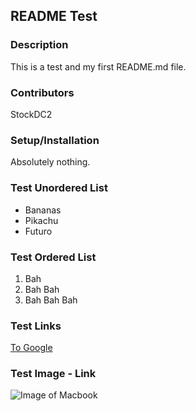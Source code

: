 ## **README Test**

### Description
This is a test and my first README.md file.

### Contributors
StockDC2

### Setup/Installation
Absolutely nothing.

### Test Unordered List

* Bananas
* Pikachu
* Futuro

### Test Ordered List
1. Bah
2. Bah Bah
3. Bah Bah Bah

### Test Links
[To Google](http://www.google.com/)

### Test Image - Link
![Image of Macbook](https://cnet2.cbsistatic.com/hub/i/r/2015/04/07/b5bebd76-145e-4bfe-bd74-3a271eebb9ff/thumbnail/970x546/a0f74500aa26733079c1f980b49e663f/macbook-air-gold-2015-12.jpg)
